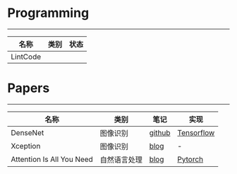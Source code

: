 # Programming


----
名称 | 类别 |状态
--- | --- | ---
LintCode | 


# Papers

---

名称 | 类别 | 笔记 | 实现
--- | --- | --- | ---
DenseNet| 图像识别 | [github](https://github.com/ETCartman/Densenet-Tensorflow)| [Tensorflow](https://github.com/ETCartman/Densenet-Tensorflow)
Xception | 图像识别 | [blog](http://jun369.me/2018/10/07/papers/xception/xception/) | -
Attention Is All You Need |自然语言处理 | [blog](http://jun369.me/2018/11/13/papers/attention/attentionisallyouneed/) | [Pytorch](https://github.com/ETCartman/Transformer-Pytorch)
